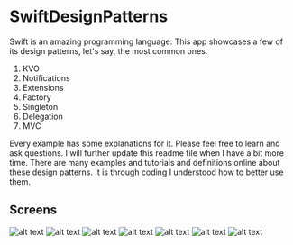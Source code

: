 # SwiftDesignPatterns


Swift is an amazing programming language. This app showcases a few of its design patterns, let's say, the most common ones.

1.  KVO
2. Notifications
3. Extensions
4. Factory
5. Singleton
6. Delegation
7. MVC

Every example has some explanations for it. Please feel free to learn and ask questions.
I will further update this readme file when I have a bit more time. There are many examples and tutorials and definitions online about these design patterns. It is through coding I understood how to better use them.

## Screens
![alt text](https://raw.githubusercontent.com/Andrei0795/SwiftDesignPatterns/master/img1.png)
![alt text](https://raw.githubusercontent.com/Andrei0795/SwiftDesignPatterns/master/img2.png)
![alt text](https://raw.githubusercontent.com/Andrei0795/SwiftDesignPatterns/master/img3.png)
![alt text](https://raw.githubusercontent.com/Andrei0795/SwiftDesignPatterns/master/img4.png)
![alt text](https://raw.githubusercontent.com/Andrei0795/SwiftDesignPatterns/master/img5.png)
![alt text](https://raw.githubusercontent.com/Andrei0795/SwiftDesignPatterns/master/img6.png)
![alt text](https://raw.githubusercontent.com/Andrei0795/SwiftDesignPatterns/master/img7.png)

